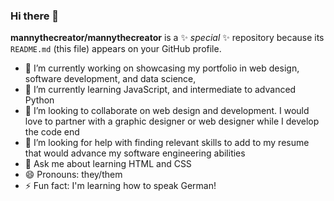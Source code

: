 ### Hi there 👋


**mannythecreator/mannythecreator** is a ✨ _special_ ✨ repository because its `README.md` (this file) appears on your GitHub profile.

- 🔭 I’m currently working on showcasing my portfolio in web design, software development, and data science, 
- 🌱 I’m currently learning JavaScript, and intermediate to advanced Python
- 👯 I’m looking to collaborate on web design and development. I would love to partner with a graphic designer or web designer while I develop the code end
- 🤔 I’m looking for help with finding relevant skills to add to my resume that would advance my software engineering abilities
- 💬 Ask me about learning HTML and CSS
- 😄 Pronouns: they/them
- ⚡ Fun fact: I'm learning how to speak German!
<!--- 📫 How to reach me: ...-->
